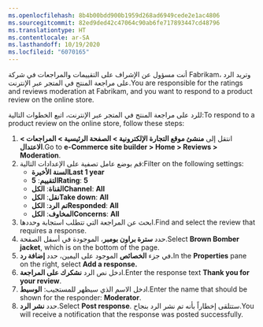 ```yaml
---
ms.openlocfilehash: 8b4b00bdd900b1959d268ad6949cede2e1ac4806
ms.sourcegitcommit: 82ed9ded42c47064c90ab6fe717893447cd48796
ms.translationtype: HT
ms.contentlocale: ar-SA
ms.lasthandoff: 10/19/2020
ms.locfileid: "6070165"
---
```

<span data-ttu-id="1009b-101">أنت مسؤول عن الإشراف على التقييمات والمراجعات في شركة Fabrikam، وتريد الرد على مراجعة المنتج في المتجر عبر الإنترنت.</span><span class="sxs-lookup"><span data-stu-id="1009b-101">You are responsible for the ratings and reviews moderation at Fabrikam, and you want to respond to a product review on the online store.</span></span> 

<span data-ttu-id="1009b-102">للرد على مراجعة المنتج في المتجر عبر الإنترنت، اتبع الخطوات التالية:</span><span class="sxs-lookup"><span data-stu-id="1009b-102">To respond to a product review on the online store, follow these steps:</span></span>

1.  <span data-ttu-id="1009b-103">انتقل إلى **منشئ موقع التجارة الإلكترونية > الصفحة الرئيسية > المراجعات > الاعتدال**.</span><span class="sxs-lookup"><span data-stu-id="1009b-103">Go to **e-Commerce site builder > Home > Reviews > Moderation**.</span></span>
2.  <span data-ttu-id="1009b-104">قم بوضع عامل تصفية على الإعدادات التالية:</span><span class="sxs-lookup"><span data-stu-id="1009b-104">Filter on the following settings:</span></span> 
    - <span data-ttu-id="1009b-105">**السنة الأخيرة**</span><span class="sxs-lookup"><span data-stu-id="1009b-105">**Last 1 year**</span></span>
    - <span data-ttu-id="1009b-106">**التقييم‬**: **5**</span><span class="sxs-lookup"><span data-stu-id="1009b-106">**Rating**: **5**</span></span> 
    - <span data-ttu-id="1009b-107">**القناة**: **الكل**</span><span class="sxs-lookup"><span data-stu-id="1009b-107">**Channel**: **All**</span></span> 
    - <span data-ttu-id="1009b-108">**نقل**: **الكل**</span><span class="sxs-lookup"><span data-stu-id="1009b-108">**Take down**: **All**</span></span> 
    - <span data-ttu-id="1009b-109">**تم الرد**: **الكل**</span><span class="sxs-lookup"><span data-stu-id="1009b-109">**Responded**: **All**</span></span> 
    - <span data-ttu-id="1009b-110">**المخاوف**: **الكل**</span><span class="sxs-lookup"><span data-stu-id="1009b-110">**Concerns**: **All**</span></span>
3.  <span data-ttu-id="1009b-111">ابحث عن المراجعة التي تتطلب استجابة وحددها.</span><span class="sxs-lookup"><span data-stu-id="1009b-111">Find and select the review that requires a response.</span></span> 
4.  <span data-ttu-id="1009b-112">حدد **سترة براون بومبر**، الموجودة في أسفل الصفحة.</span><span class="sxs-lookup"><span data-stu-id="1009b-112">Select **Brown Bomber jacket**, which is on the bottom of the page.</span></span>
5.  <span data-ttu-id="1009b-113">في جزء **الخصائص** الموجود على اليمين، حدد **إضافة رد.**</span><span class="sxs-lookup"><span data-stu-id="1009b-113">In the **Properties** pane on the right, select **Add a response.**</span></span>
6.  <span data-ttu-id="1009b-114">ادخل نص الرد **نشكرك على المراجعة**.</span><span class="sxs-lookup"><span data-stu-id="1009b-114">Enter the response text **Thank you for your review**.</span></span>
7.  <span data-ttu-id="1009b-115">ادخل الاسم الذي سيظهر للمستجيب: **الوسيط**.</span><span class="sxs-lookup"><span data-stu-id="1009b-115">Enter the name that should be shown for the responder: **Moderator**.</span></span>
7.  <span data-ttu-id="1009b-116">حدد **نشر الرد**.</span><span class="sxs-lookup"><span data-stu-id="1009b-116">Select **Post response**.</span></span> <span data-ttu-id="1009b-117">ستتلقى إخطاراً بأنه تم نشر الرد بنجاح.</span><span class="sxs-lookup"><span data-stu-id="1009b-117">You will receive a notification that the response was posted successfully.</span></span>

